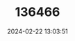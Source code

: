---
title: "136466"
category: "Cuscomys ashaninka"
draft: false
date: 2024-02-22 13:03:51
languages:
  English: ["Ashaninika Arboreal Chinchilla Rat"]
---